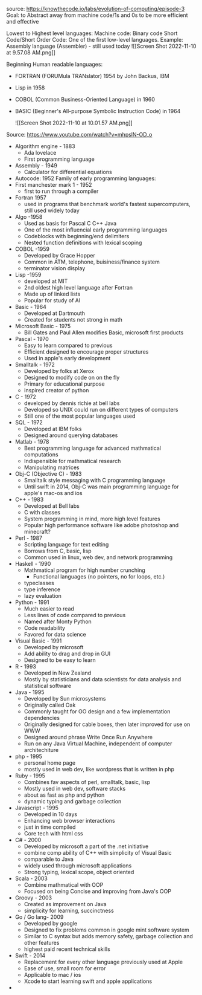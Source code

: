 source: https://knowthecode.io/labs/evolution-of-computing/episode-3
Goal: to Abstract away from machine code/1s and 0s to be more efficient and effective

Lowest to Highest level languages:
Machine code: Binary code
Short Code/Short Order Code: One of the first low-level languages. Example: Assembly language (Assembler) - still used today
![[Screen Shot 2022-11-10 at 9.57.08 AM.png]]

Beginning Human readable languages:
- FORTRAN (FORUMula TRANslator) 1954 by John Backus, IBM
- Lisp in 1958
- COBOL (Common Business-Oriented Language) in 1960
- BASIC (Beginner's All-purpose Symbolic Instruction Code) in 1964


  ![[Screen Shot 2022-11-10 at 10.01.57 AM.png]]

Source: https://www.youtube.com/watch?v=mhpslN-OD_o
- Algorithm engine - 1883
	- Ada lovelace
	- First programming language
- Assembly - 1949
	- Calculator for differential equations
- Autocode: 1952 Family of early programming languages:
- First manchester mark 1 - 1952
	- first to run through a compiler
- Fortran 1957 
	- used in programs that benchmark world's fastest supercomputers, still used widely today
- Algo -1958  
	- Used as basis for Pascal C C++ Java
	- One of the most influencial early programming languages
	- Codeblocks with beginning/end delimiters
	- Nested function definitions with lexical scoping
- COBOL -1959
	- Developed by Grace Hopper
	- Common in ATM, telephone, buisiness/finance system
	- terminator vision display
- Lisp -1959
	- developed at MIT
	- 2nd oldest high level language after Fortran
	- Made up of linked lists
	- Popular for study of AI
- Basic - 1964
	- Developed at Dartmouth
	- Created for students not strong in math
- Microsoft Basic - 1975
	- Bill Gates and Paul Allen modifies Basic, microsoft first products
- Pascal - 1970
	- Easy to learn compared to previous
	- Efficient designed to encourage proper structures
	- Used in apple's early development
- Smalltalk - 1972
	- Developed by folks at Xerox
	- Designed to modify code on on the fly
	- Primary for educational purpose
	- inspired creator of python
- C - 1972
	- developed by dennis richie at bell labs
	- Developed so UNIX could run on different types of computers
	- Still one of the most popular languages used
- SQL - 1972
	- Developed at IBM folks
	- Designed around querying databases
- Matlab - 1978
	- Best programming language for advanced mathmatical computations
	- Indispensible for mathmatical research
	- Manipulating matrices
- Obj-C (Objective C) - 1983
	- Smalltalk style messaging with C programming language
	- Until swift in 2014, Obj-C was main programming language for apple's mac-os and ios
- C++ - 1983
	- Developed at Bell labs
	- C with classes
	- System programming in mind, more high level features
	- Popular high performance software like adobe photoshop and minecraft?
- Perl - 1987
	- Scripting language for text editing
	- Borrows from C, basic, lisp
	- Common used in linux, web dev, and network programming
- Haskell - 1990
	- Mathmatical program for high number crunching
		- Functional languages (no pointers, no for loops, etc.)
	- typeclasses
	- type inference
	- lazy evaluation
- Python - 1991
	- Much easier to read
	- Less lines of code compared to previous
	- Named after Monty Python
	- Code readability
	- Favored for data science
- Visual Basic - 1991
	- Developed by microsoft
	- Add ability to drag and drop in GUI
	- Designed to be easy to learn
- R - 1993
	- Developed in New Zealand
	- Mostly by statisticians and data scientists for data analysis and statistical software
- Java - 1995
	- Developed by Sun microsystems
	-  Originally called Oak
	- Commonly taught for OO design and a few implementation dependencies
	- Originally designed for cable boxes, then later improved for use on WWW
	- Designed around phrase Write Once Run Anywhere
	- Run on any Java Virtual Machine, independent of computer architechiture
- php - 1995
	- personal home page
	- mostly used in web dev, like wordpress that is written in php
- Ruby - 1995
	- Combines fav aspects of perl, smalltalk, basic, lisp
	- Mostly used in web dev, software stacks
	- about as fast as php and python
	- dynamic typing and garbage collection
- Javascript - 1995
	- Developed in 10 days
	- Enhancing web browser interactions
	- just in time compiled
	- Core tech with html css
- C# - 2000
	- Developed by microsoft a part of the .net initiative
	- combine comp ability of C++ with simplicity of Visual Basic
	- comparable to Java
	- widely used through microsoft applications
	- Strong typing, lexical scope, object oriented
- Scala - 2003
	- Combine mathmatical with OOP
	- Focused on being Concise and improving from Java's OOP
- Groovy - 2003
	- Created as improvement on Java
	- simplicity for learning, succinctness
- Go / Go lang- 2009
	- Developed by google
	- Designed to fix problems common in google mint software system
	- Similar to C syntax but adds memory safety, garbage collection and other features
	- highest paid recent technical skills
- Swift - 2014
	- Replacement for every other language previously used at Apple
	- Ease of use, small room for error
	- Applicable to mac / ios
	- Xcode to start learning swift and apple applications
- 